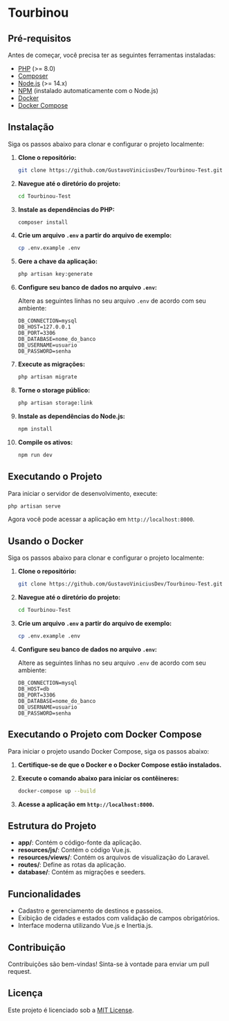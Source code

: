 
# Tourbinou

## Pré-requisitos

Antes de começar, você precisa ter as seguintes ferramentas instaladas:

- [PHP](https://www.php.net/downloads) (>= 8.0)
- [Composer](https://getcomposer.org/download/)
- [Node.js](https://nodejs.org/) (>= 14.x)
- [NPM](https://www.npmjs.com/get-npm) (instalado automaticamente com o Node.js)
- [Docker](https://www.docker.com/get-started)
- [Docker Compose](https://docs.docker.com/compose/install/)

## Instalação

Siga os passos abaixo para clonar e configurar o projeto localmente:

1. **Clone o repositório:**

   ```bash
   git clone https://github.com/GustavoViniciusDev/Tourbinou-Test.git
   ```

2. **Navegue até o diretório do projeto:**

   ```bash
   cd Tourbinou-Test
   ```

3. **Instale as dependências do PHP:**

   ```bash
   composer install
   ```

4. **Crie um arquivo `.env` a partir do arquivo de exemplo:**

   ```bash
   cp .env.example .env
   ```

5. **Gere a chave da aplicação:**

   ```bash
   php artisan key:generate
   ```

6. **Configure seu banco de dados no arquivo `.env`:**

   Altere as seguintes linhas no seu arquivo `.env` de acordo com seu ambiente:

   ```env
   DB_CONNECTION=mysql
   DB_HOST=127.0.0.1
   DB_PORT=3306
   DB_DATABASE=nome_do_banco
   DB_USERNAME=usuario
   DB_PASSWORD=senha
   ```

7. **Execute as migrações:**

   ```bash
   php artisan migrate
   ```

8. **Torne o storage público:**

   ```bash
   php artisan storage:link
   ```

9. **Instale as dependências do Node.js:**

   ```bash
   npm install
   ```

10. **Compile os ativos:**

    ```bash
    npm run dev
    ```

## Executando o Projeto

Para iniciar o servidor de desenvolvimento, execute:

```bash
php artisan serve
```

Agora você pode acessar a aplicação em `http://localhost:8000`.

## Usando o Docker

Siga os passos abaixo para clonar e configurar o projeto localmente:

1. **Clone o repositório:**

   ```bash
   git clone https://github.com/GustavoViniciusDev/Tourbinou-Test.git
   ```

2. **Navegue até o diretório do projeto:**

   ```bash
   cd Tourbinou-Test
   ```

3. **Crie um arquivo `.env` a partir do arquivo de exemplo:**

   ```bash
   cp .env.example .env
   ```

4. **Configure seu banco de dados no arquivo `.env`:**

   Altere as seguintes linhas no seu arquivo `.env` de acordo com seu ambiente:

   ```env
   DB_CONNECTION=mysql
   DB_HOST=db
   DB_PORT=3306
   DB_DATABASE=nome_do_banco
   DB_USERNAME=usuario
   DB_PASSWORD=senha
   ```

## Executando o Projeto com Docker Compose

Para iniciar o projeto usando Docker Compose, siga os passos abaixo:

1. **Certifique-se de que o Docker e o Docker Compose estão instalados.**

2. **Execute o comando abaixo para iniciar os contêineres:**

   ```bash
   docker-compose up --build
   ```

3. **Acesse a aplicação em `http://localhost:8000`.**

## Estrutura do Projeto

- **app/**: Contém o código-fonte da aplicação.
- **resources/js/**: Contém o código Vue.js.
- **resources/views/**: Contém os arquivos de visualização do Laravel.
- **routes/**: Define as rotas da aplicação.
- **database/**: Contém as migrações e seeders.

## Funcionalidades

- Cadastro e gerenciamento de destinos e passeios.
- Exibição de cidades e estados com validação de campos obrigatórios.
- Interface moderna utilizando Vue.js e Inertia.js.

## Contribuição

Contribuições são bem-vindas! Sinta-se à vontade para enviar um pull request.

## Licença

Este projeto é licenciado sob a [MIT License](LICENSE).
